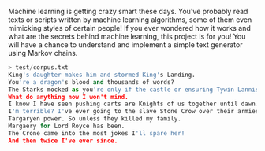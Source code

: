 Machine learning is getting crazy smart these days. You've probably read texts or scripts written by machine learning algorithms, some of them even mimicking styles of certain people! If you ever wondered how it works and what are the secrets behind machine learning, this project is for you! You will have a chance to understand and implement a simple text generator using Markov chains.

```python
> test/corpus.txt
King's daughter makes him and stormed King's Landing.
You're a dragon's blood and thousands of words?
The Starks mocked as you're only if the castle or ensuring Tywin Lannister children.
What do anything now I won't mind.
I know I have seen pushing carts are Knights of us together until dawn.
I'm terrible? I've ever going to the slave Stone Crow over their armies and quite fancied him.
Targaryen power. So unless they killed my family.
Margaery for Lord Royce has been.
The Crone came into the most jokes I'll spare her!
And then twice I've ever since.
```
